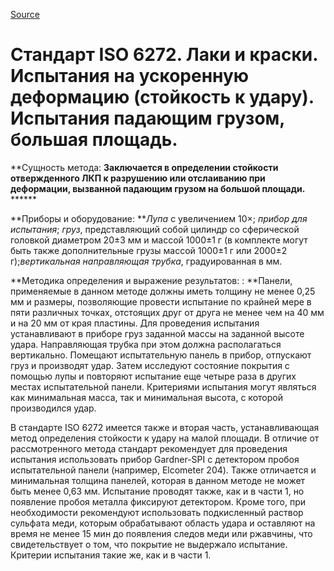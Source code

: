 
[Source](http://vseokraskah.net/standart-iso-6272 "Permalink to Стандарт ISO 6272. Лаки и краски. Испытания на ускоренную деформацию (стойкость к удару). Испытания падающим грузом, большая площадь.")

# Стандарт ISO 6272. Лаки и краски. Испытания на ускоренную деформацию (стойкость к удару). Испытания падающим грузом, большая площадь.

**Сущность метода: **Заключается в определении стойкости отвержденного ЛКП к разрушению или отслаиванию при деформации, вызванной падающим грузом на большой площади.** ******

**Приборы и оборудование: **_Лупа_ с увеличением 10×; _прибор для испытания_; _груз_, представляющий собой цилиндр со сферической головкой диаметром 20±3 мм и массой 1000±1 г (в комплекте могут быть также дополнительные грузы массой 1000±1 г или 2000±2 г);_вертикальная направляющая трубка_, градуированная в мм.

**Методика определения и выражение результатов: : **Панели, применяемые в данном методе должны иметь толщину не менее 0,25 мм и размеры, позволяющие провести испытание по крайней мере в пяти различных точках, отстоящих друг от друга не менее чем на 40 мм и на 20 мм от края пластины. Для проведения испытания устанавливают в приборе груз заданной массы на заданной высоте удара. Направляющая трубка при этом должна располагаться вертикально. Помещают испытательную панель в прибор, отпускают груз и производят удар. Затем исследуют  состояние покрытия с помощью лупы и повторяют испытание еще четыре раза в других местах испытательной панели. Критериями испытания могут являться как минимальная масса, так и минимальная высота, с которой производился удар.

В стандарте ISO 6272 имеется также и вторая часть, устанавливающая метод определения стойкости к удару на малой площади. В отличие от рассмотренного метода стандарт рекомендует для проведения испытания использовать прибор Gardner-SPI с детектором пробоя испытательной панели  (например, Elcometer 204). Также отличается и минимальная толщина панелей, которая в данном методе не может быть менее 0,63 мм. Испытание проводят также, как и в части 1, но появление пробоя металла фиксируют детектором. Кроме того, при необходимости рекомендуют использовать подкисленный раствор сульфата меди, которым обрабатывают область удара и оставляют на время не менее 15 мин до появления следов меди или ржавчины, что свидетельствует о том, что покрытие не выдержало испытание. Критерии испытания такие же, как и в части 1.

  